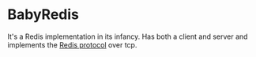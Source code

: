# BabyRedis

It's a Redis implementation in its infancy. Has both a client and server and implements the [Redis protocol](https://redis.io/topics/protocol) over tcp.
